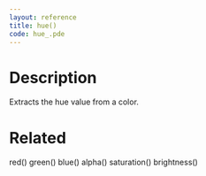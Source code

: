 ```yaml
---
layout: reference
title: hue()
code: hue_.pde
---
```


# Description

Extracts the hue value from a color.

# Related

red()
green()
blue()
alpha()
saturation()
brightness()
